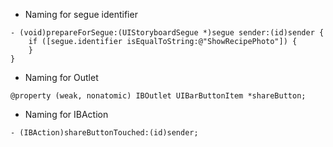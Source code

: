 

* Naming for segue identifier
```objc
- (void)prepareForSegue:(UIStoryboardSegue *)segue sender:(id)sender {
    if ([segue.identifier isEqualToString:@"ShowRecipePhoto"]) {
    }
}
```
* Naming for Outlet
```objc
@property (weak, nonatomic) IBOutlet UIBarButtonItem *shareButton;
```

* Naming for IBAction
```objc
- (IBAction)shareButtonTouched:(id)sender;
```
